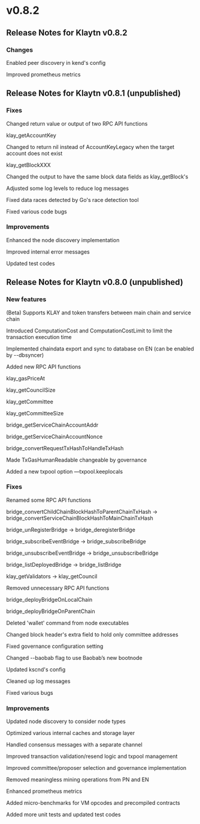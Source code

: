 # v0.8.2

## Release Notes for Klaytn v0.8.2
### Changes
Enabled peer discovery in kend's config

Improved prometheus metrics

## Release Notes for Klaytn v0.8.1 (unpublished)
### Fixes
Changed return value or output of two RPC API functions

klay_getAccountKey

Changed to return nil instead of AccountKeyLegacy when the target account does not exist

klay_getBlockXXX

Changed the output to have the same block data fields as klay_getBlock's

Adjusted some log levels to reduce log messages

Fixed data races detected by Go's race detection tool

Fixed various code bugs

### Improvements
Enhanced the node discovery implementation

Improved internal error messages

Updated test codes

## Release Notes for Klaytn v0.8.0 (unpublished)
### New features
(Beta) Supports KLAY and token transfers between main chain and service chain

Introduced ComputationCost and ComputationCostLimit to limit the transaction execution time

Implemented chaindata export and sync to database on EN (can be enabled by --dbsyncer)

Added new RPC API functions

klay_gasPriceAt

klay_getCouncilSize

klay_getCommittee

klay_getCommitteeSize

bridge_getServiceChainAccountAddr

bridge_getServiceChainAccountNonce

bridge_convertRequestTxHashToHandleTxHash

Made TxGasHumanReadable changeable by governance

Added a new txpool option —txpool.keeplocals

### Fixes
Renamed some RPC API functions

bridge_convertChildChainBlockHashToParentChainTxHash -> bridge_convertServiceChainBlockHashToMainChainTxHash

bridge_unRegisterBridge -> bridge_deregisterBridge

bridge_subscribeEventBridge -> bridge_subscribeBridge

bridge_unsubscribeEventBridge -> bridge_unsubscribeBridge

bridge_listDeployedBridge -> bridge_listBridge

klay_getValidators -> klay_getCouncil

Removed unnecessary RPC API functions

bridge_deployBridgeOnLocalChain

bridge_deployBridgeOnParentChain

Deleted 'wallet' command from node executables

Changed block header's extra field to hold only committee addresses

Fixed governance configuration setting

Changed --baobab flag to use Baobab’s new bootnode

Updated kscnd's config

Cleaned up log messages

Fixed various bugs

### Improvements
Updated node discovery to consider node types

Optimized various internal caches and storage layer

Handled consensus messages with a separate channel

Improved transaction validation/resend logic and txpool management

Improved committee/proposer selection and governance implementation

Removed meaningless mining operations from PN and EN

Enhanced prometheus metrics

Added micro-benchmarks for VM opcodes and precompiled contracts

Added more unit tests and updated test codes
